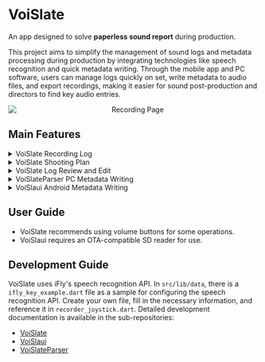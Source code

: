 # VoiSlate

An app designed to solve **paperless sound report** during production.

This project aims to simplify the management of sound logs and metadata processing during production by integrating technologies like speech recognition and quick metadata writing. Through the mobile app and PC software, users can manage logs quickly on set, write metadata to audio files, and export recordings, making it easier for sound post-production and directors to find key audio entries.

<div style="text-align:center;">
  <img src="https://github.com/drunkenQCat/voislate_public/assets/39608175/3e1df6a2-428f-46b9-8aed-846ac84d2a80" alt="Recording Page" style="max-height: 300px; display: block; margin: 0 auto;">
</div>

## Main Features

<details>
  <summary>VoiSlate Recording Log </summary>

### Log Recording Page Features
* Easily switch between scenes, shots, and takes for each recording;
* Combine speech recognition to complete the sound log for each recording;
* Separate log content into fixed “ shot content” and corresponding “ recording content” to reduce the frequency of operations during recording;
* Rate the current recording, making it easier for sound post-production and directors to find approved entries;
* A dedicated re-recording mode where re-recorded items are marked separately after the shot.

<div style="text-align:center;">
  <img src="https://github.com/drunkenQCat/voislate_public/assets/39608175/3e1df6a2-428f-46b9-8aed-846ac84d2a80" alt="Recording Page" style="max-height: 300px; display: block; margin: 0 auto;">
</div>

</details>

<details>
  <summary>VoiSlate Shooting Plan</summary>

### Shooting Plan Page Features
* Set up the scenes, shots, and other related information to be filmed before the shot.

<div style="text-align:center;">
  <img src="https://github.com/drunkenQCat/voislate_public/assets/39608175/e78a2f03-d618-431d-8f44-f252c1bfbf4f" alt="Shooting Plan Page" style="max-height: 300px; display: block; margin: 0 auto;">
</div>

</details>

<details>
  <summary>VoiSlate Log Review and Edit</summary>

### Log Review and Edit Page Features
* Review or modify logs by scene and shot, or by date;
* Export logs in JSON format for use with VoiSlaui/VoiSlateParser.

<div style="text-align:center;">
  <img src="https://github.com/drunkenQCat/voislate_public/assets/39608175/73a7ac30-2aa5-4a71-b8e2-bde3ff2c6214" alt="Log Review Page" style="max-height: 300px; display: block; margin: 0 auto;">
</div>

</details>

<details>
  <summary>VoiSlateParser PC Metadata Writing</summary>

### VoiSlateParser (PC Metadata Writing) Features
* VoiSlateParser is a WPF-based tool for converting sound logs into metadata;
* Quickly review/edit log information, write metadata to audio files, and generate ALE files.

<div style="text-align:center;">
  <img src="https://github.com/drunkenQCat/voislate_public/assets/39608175/6a5a9b65-6472-4a79-9ec4-5d6a55a8ebdf" alt="PC Metadata Writing" style="max-height: 300px; display: block; margin: 0 auto;">
</div>

</details>

<details>
  <summary>VoiSlaui Android Metadata Writing</summary>

### VoiSlaui (Android Metadata Writing) Features
* VoiSlaui is a MAUI-based app for converting sound logs into metadata;
* Designed to quickly write log data to audio files on set.

<div style="text-align:center;">
  <img src="https://github.com/drunkenQCat/voislate_public/assets/39608175/44203b13-b3c1-4d9e-baa5-3f88abb9d5a9" alt="Android Metadata Writing" style="max-height: 300px; display: block; margin: 0 auto;">
</div>

</details>

## User Guide

* VoiSlate recommends using volume buttons for some operations.
* VoiSlaui requires an OTA-compatible SD reader for use.

## Development Guide

VoiSlate uses iFly's speech recognition API. In `src/lib/data`, there is a `ifly_key_example.dart` file as a sample for configuring the speech recognition API. Create your own file, fill in the necessary information, and reference it in `recorder_joystick.dart`. Detailed development documentation is available in the sub-repositories:

* [VoiSlate](https://github.com/drunkenQCat/voislate)
* [VoiSlaui](https://github.com/drunkenQCat/VoiSlaui)
* [VoiSlateParser](https://github.com/drunkenQCat/VoiSlateParser)